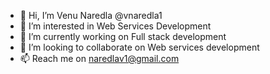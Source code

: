 - 👋 Hi, I’m Venu Naredla @vnaredla1
- 👀 I’m interested in Web Services Development
- 🌱 I’m currently working on Full stack development
- 💞️ I’m looking to collaborate on Web services development
- 📫 Reach me on naredlav1@gmail.com
